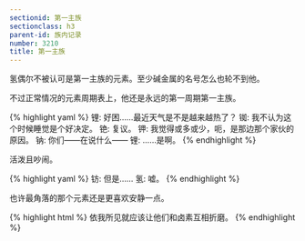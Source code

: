```yaml
---
sectionid: 第一主族
sectionclass: h3
parent-id: 族内记录
number: 3210
title: 第一主族
---
```

氢偶尔不被认可是第一主族的元素。至少碱金属的名号怎么也轮不到他。

不过正常情况的元素周期表上，他还是永远的第一周期第一主族。

{% highlight yaml %}
锂: 好困……最近天气是不是越来越热了？
铷: 我不认为这个时候睡觉是个好决定。
铯: 复议。
钾: 我觉得或多或少，呃，是那边那个家伙的原因。
钠: 你们——在说什么——
锂: ……是啊。
{% endhighlight %}

活泼且吵闹。

{% highlight yaml %}
钫: 但是……
氢: 嘘。
{% endhighlight %}

也许最角落的那个元素还是更喜欢安静一点。

{% highlight html %}
依我所见就应该让他们和卤素互相折磨。
{% endhighlight %}
